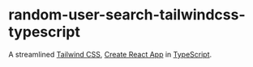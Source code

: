 # random-user-search-tailwindcss-typescript

A streamlined [Tailwind CSS](https://tailwindcss.com), [Create React App](https://github.com/facebook/create-react-app) in [TypeScript](https://www.typescriptlang.org/).